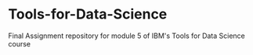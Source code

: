 # Tools-for-Data-Science
Final Assignment repository for module 5 of IBM's Tools for Data Science course

